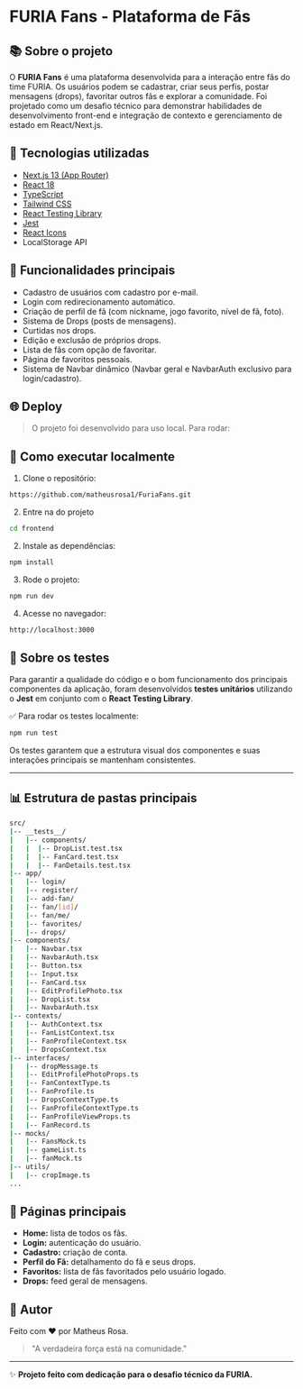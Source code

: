 
# FURIA Fans - Plataforma de Fãs

## 📚 Sobre o projeto

O **FURIA Fans** é uma plataforma desenvolvida para a interação entre fãs do time FURIA. Os usuários podem se cadastrar, criar seus perfis, postar mensagens (drops), favoritar outros fãs e explorar a comunidade. Foi projetado como um desafio técnico para demonstrar habilidades de desenvolvimento front-end e integração de contexto e gerenciamento de estado em React/Next.js.



## 🧰 Tecnologias utilizadas

- [Next.js 13 (App Router)](https://nextjs.org/)
- [React 18](https://react.dev/)
- [TypeScript](https://www.typescriptlang.org/)
- [Tailwind CSS](https://tailwindcss.com/)
- [React Testing Library](https://testing-library.com/docs/react-testing-library/intro/)
- [Jest](https://jestjs.io/)
- [React Icons](https://react-icons.github.io/react-icons/)
- LocalStorage API

## 💪 Funcionalidades principais

- Cadastro de usuários com cadastro por e-mail.
- Login com redirecionamento automático.
- Criação de perfil de fã (com nickname, jogo favorito, nível de fã, foto).
- Sistema de Drops (posts de mensagens).
- Curtidas nos drops.
- Edição e exclusão de próprios drops.
- Lista de fãs com opção de favoritar.
- Página de favoritos pessoais.
- Sistema de Navbar dinâmico (Navbar geral e NavbarAuth exclusivo para login/cadastro).

## 🌐 Deploy

> O projeto foi desenvolvido para uso local. Para rodar:

## 🔧 Como executar localmente

1. Clone o repositório:
```bash
https://github.com/matheusrosa1/FuriaFans.git
```

2. Entre na do projeto
```bash
cd frontend
```

2. Instale as dependências:
```bash
npm install
```

3. Rode o projeto:
```bash
npm run dev
```

4. Acesse no navegador:
```bash
http://localhost:3000
```

## 🧪 Sobre os testes

Para garantir a qualidade do código e o bom funcionamento dos principais componentes da aplicação, foram desenvolvidos **testes unitários** utilizando o **Jest** em conjunto com o **React Testing Library**.

✅ Para rodar os testes localmente:

```bash
npm run test
```

Os testes garantem que a estrutura visual dos componentes e suas interações principais se mantenham consistentes.

---

## 📊 Estrutura de pastas principais

```bash
src/
|-- __tests__/
|   |-- components/
|   |  |-- DropList.test.tsx
|   |  |-- FanCard.test.tsx
|   |  |-- FanDetails.test.tsx
|-- app/
|   |-- login/
|   |-- register/
|   |-- add-fan/
|   |-- fan/[id]/
|   |-- fan/me/
|   |-- favorites/
|   |-- drops/
|-- components/
|   |-- Navbar.tsx
|   |-- NavbarAuth.tsx
|   |-- Button.tsx
|   |-- Input.tsx
|   |-- FanCard.tsx
|   |-- EditProfilePhoto.tsx
|   |-- DropList.tsx
|   |-- NavbarAuth.tsx
|-- contexts/
|   |-- AuthContext.tsx
|   |-- FanListContext.tsx
|   |-- FanProfileContext.tsx
|   |-- DropsContext.tsx
|-- interfaces/
|   |-- dropMessage.ts
|   |-- EditProfilePhotoProps.ts
|   |-- FanContextType.ts
|   |-- FanProfile.ts
|   |-- DropsContextType.ts
|   |-- FanProfileContextType.ts
|   |-- FanProfileViewProps.ts
|   |-- FanRecord.ts
|-- mocks/
|   |-- FansMock.ts
|   |-- gameList.ts
|   |-- fanMock.ts
|-- utils/
|   |-- cropImage.ts
...
```

## 📖 Páginas principais

- **Home:** lista de todos os fãs.
- **Login:** autenticação do usuário.
- **Cadastro:** criação de conta.
- **Perfil do Fã:** detalhamento do fã e seus drops.
- **Favoritos:** lista de fãs favoritados pelo usuário logado.
- **Drops:** feed geral de mensagens.


## 👥 Autor

Feito com ❤️ por Matheus Rosa.

> "A verdadeira força está na comunidade."

---

✨ **Projeto feito com dedicação para o desafio técnico da FURIA.**
